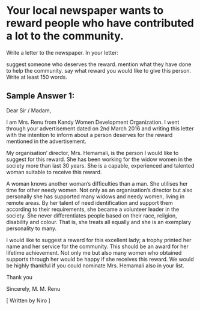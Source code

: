 # Your local newspaper wants to reward people who have contributed a lot to the community.

Write a letter to the newspaper. In your letter:


 
suggest someone who deserves the reward.
mention what they have done to help the community.
say what reward you would like to give this person.
Write at least 150 words.

## Sample Answer 1:

Dear Sir / Madam,

I am Mrs. Renu from Kandy Women Development Organization. I went through your advertisement dated on 2nd March 2016 and writing this letter with the intention to inform about a person deserves for the reward mentioned in the advertisement.

My organisation’ director, Mrs. Hemamali, is the person I would like to suggest for this reward. She has been working for the widow women in the society more than last 30 years.  She is a capable, experienced and talented woman suitable to receive this reward.

A woman knows another woman’s difficulties than a man. She utilises her time for other needy women.  Not only as an organisation’s director but also personally she has supported many widows and needy women, living in remote areas. By her talent of need identification and support them according to their requirements, she became a volunteer leader in the society. She never differentiates people based on their race, religion, disability and colour. That is, she treats all equally and she is an exemplary personality to many.

I would like to suggest a reward for this excellent lady; a trophy printed her name and her service for the community. This should be an award for her lifetime achievement. Not only me but also many women who obtained supports through her would be happy if she receives this reward. We would be highly thankful if you could nominate Mrs. Hemamali also in your list.

Thank you

Sincerely,
M. M. Renu

[ Written by Niro ]